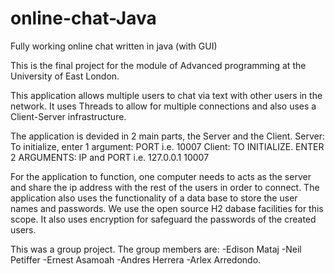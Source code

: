 # online-chat-Java

Fully working online chat written in java (with GUI)

This is the final project for the module of Advanced programming at the University of East London.

This application allows multiple users to chat via text with other users in the network. It uses Threads to allow for multiple connections and also uses a Client-Server infrastructure.

The application is devided in 2 main parts, the Server and the Client.
Server:  To initialize, enter 1 argument:   PORT  i.e.  10007
Client: TO INITIALIZE. ENTER 2 ARGUMENTS:   IP and PORT  i.e.   127.0.0.1  10007


For the application to function, one computer needs to acts as the server and share the ip address with the rest of the users in order to connect. The application also uses the functionality of a data base to store the user names and passwords. We use the open source H2 dabase facilities for this scope. It also uses encryption for safeguard the passwords of the created users.

This was a group project. The group members are: -Edison Mataj -Neil Petiffer -Ernest Asamoah -Andres Herrera -Arlex Arredondo.
